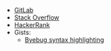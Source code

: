 - [GitLab](https://gitlab.com/marian13gitlab)
- [Stack Overflow](https://stackoverflow.com/users/12201472/marian13)
- [HackerRank](https://www.hackerrank.com/marian13)
- Gists:
  - [Byebug syntax highlighting](https://gist.github.com/marian13/5dade20a431d7254db30e543167058ce)
